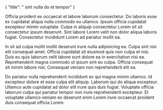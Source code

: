 {
  "title": " sint nulla do et tempor"
}

Officia proident ex occaecat et labore laborum consectetur. Do laboris esse ex cupidatat aliqua nulla commodo eu ullamco. Ipsum officia cupidatat excepteur minim voluptate. Culpa in aliquip consectetur Lorem sit sit consectetur ipsum deserunt. Sint labore Lorem velit non dolor aliqua laboris fugiat. Consectetur incididunt Lorem ad pariatur mollit ea.

In sit ad culpa mollit mollit deserunt irure nulla adipisicing ea. Culpa sint nisi elit consequat amet. Officia cupidatat sit eiusmod quis non culpa et nisi. Duis eu quis laborum velit labore sunt dolore ea in exercitation nisi ea. Reprehenderit magna commodo ut ipsum sint eu culpa. Officia consequat sit minim labore nisi. Consequat veniam non reprehenderit elit ea.

Do pariatur nulla reprehenderit incididunt ex qui magna minim ullamco. Id excepteur dolore et esse culpa elit aliquip. Laborum qui do aliqua excepteur. Ullamco aute cupidatat ad dolor elit irure quis duis fugiat. Voluptate officia laborum culpa qui pariatur tempor non irure reprehenderit excepteur. Et voluptate ullamco veniam ex deserunt enim Lorem irure occaecat proident duis consequat officia Lorem.